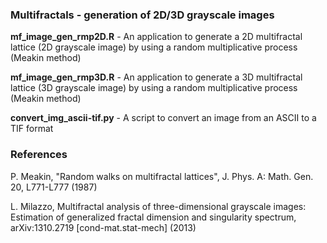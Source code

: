 ### Multifractals - generation of 2D/3D grayscale images

**mf_image_gen_rmp2D.R** - An application to generate a 2D multifractal lattice (2D grayscale image) by using a random multiplicative process (Meakin method)

**mf_image_gen_rmp3D.R** - An application to generate a 3D multifractal lattice (3D grayscale image) by using a random multiplicative process (Meakin method)

**convert_img_ascii-tif.py** - A script to convert an image from an ASCII to a TIF format


### References

P. Meakin, "Random walks on multifractal lattices", J. Phys. A: Math. Gen. 20, L771-L777 (1987)

L. Milazzo, Multifractal analysis of three-dimensional grayscale images: Estimation of generalized fractal dimension and singularity spectrum, arXiv:1310.2719 \[cond-mat.stat-mech\] (2013)
